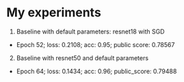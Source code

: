 # My experiments
1. Baseline with default parameters: resnet18 with SGD
    
  * Epoch 52; loss: 0.2108; acc: 0.95; public score: 0.78567
2. Baseline with resnet50 and default parameters
  * Epoch 64; loss: 0.1434; acc: 0.96; public_score: 0.79488